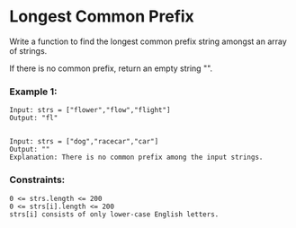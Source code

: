 # Longest Common Prefix

Write a function to find the longest common prefix string amongst an array of strings.

If there is no common prefix, return an empty string "".


### Example 1:

    Input: strs = ["flower","flow","flight"]
    Output: "fl"


    Input: strs = ["dog","racecar","car"]
    Output: ""
    Explanation: There is no common prefix among the input strings.


### Constraints:

    0 <= strs.length <= 200
    0 <= strs[i].length <= 200
    strs[i] consists of only lower-case English letters.